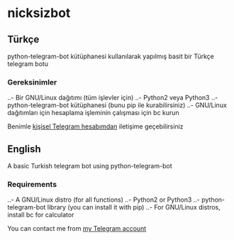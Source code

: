 # nicksizbot

## Türkçe
python-telegram-bot kütüphanesi kullanılarak yapılmış basit bir Türkçe telegram botu

### Gereksinimler
..- Bir GNU/Linux dağıtımı (tüm işlevler için)
..- Python2 veya Python3
..- python-telegram-bot kütüphanesi (bunu pip ile kurabilirsiniz)
..- GNU/Linux dağıtımları için hesaplama işleminin çalışması için bc kurun

Benimle [kişisel Telegram hesabımdan](https://t.me/unigorn) iletişime geçebilirsiniz

## English
A basic Turkish telegram bot using python-telegram-bot

### Requirements
..- A GNU/Linux distro (for all functions)
..- Python2 or Python3
..- python-telegram-bot library (you can install it with pip)
..- For GNU/Linux distros, install bc for calculator

You can contact me from [my Telegram account](https://t.me/unigorn)
